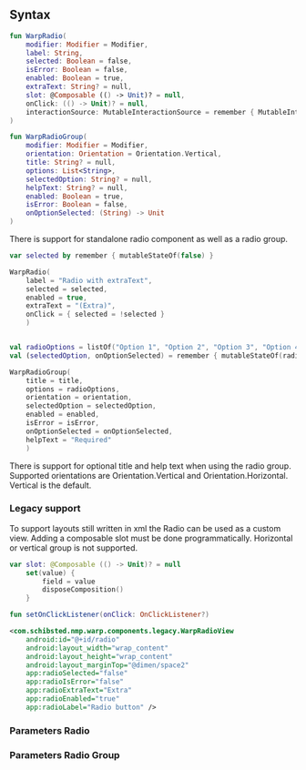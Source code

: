 
## Syntax

```kotlin example
fun WarpRadio(
    modifier: Modifier = Modifier,
    label: String,
    selected: Boolean = false,
    isError: Boolean = false,
    enabled: Boolean = true,
    extraText: String? = null,
    slot: @Composable (() -> Unit)? = null,
    onClick: (() -> Unit)? = null,
    interactionSource: MutableInteractionSource = remember { MutableInteractionSource() }
)

fun WarpRadioGroup(
    modifier: Modifier = Modifier,
    orientation: Orientation = Orientation.Vertical,
    title: String? = null,
    options: List<String>,
    selectedOption: String? = null,
    helpText: String? = null,
    enabled: Boolean = true,
    isError: Boolean = false,
    onOptionSelected: (String) -> Unit
)
```

There is support for standalone radio component as well as a radio group. 

```kotlin example
var selected by remember { mutableStateOf(false) }

WarpRadio(
    label = "Radio with extraText",
    selected = selected,
    enabled = true,
    extraText = "(Extra)",
    onClick = { selected = !selected }
    )


val radioOptions = listOf("Option 1", "Option 2", "Option 3", "Option 4", "Option 5")
val (selectedOption, onOptionSelected) = remember { mutableStateOf(radioOptions[0]) }

WarpRadioGroup(
    title = title,
    options = radioOptions,
    orientation = orientation,
    selectedOption = selectedOption,
    enabled = enabled,
    isError = isError,
    onOptionSelected = onOptionSelected,
    helpText = "Required"
    )
```
There is support for optional title and help text when using the radio group. Supported orientations are Orientation.Vertical and Orientation.Horizontal. Vertical is the default.



### Legacy support
To support layouts still written in xml the Radio can be used as a custom view. Adding a composable slot must be done programmatically.
Horizontal or vertical group is not supported.

```kotlin example
var slot: @Composable (() -> Unit)? = null
    set(value) {
        field = value
        disposeComposition()
    }

fun setOnClickListener(onClick: OnClickListener?)
```

```xml example
<com.schibsted.nmp.warp.components.legacy.WarpRadioView
    android:id="@+id/radio"
    android:layout_width="wrap_content"
    android:layout_height="wrap_content"
    android:layout_marginTop="@dimen/space2"
    app:radioSelected="false"
    app:radioIsError="false"
    app:radioExtraText="Extra"
    app:radioEnabled="true"
    app:radioLabel="Radio button" />
```

### Parameters Radio 

<api-table type=android component="Radio" />

### Parameters Radio Group

<api-table type=android component="RadioGroup" />


